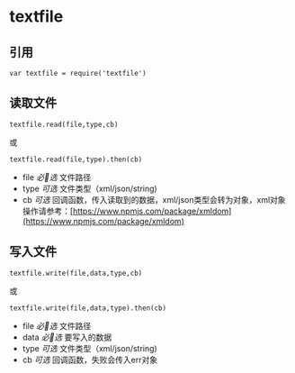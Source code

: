# textfile
## 引用
```
var textfile = require('textfile')
```
## 读取文件
```
textfile.read(file,type,cb)
```
或
```
textfile.read(file,type).then(cb)
```
* file *必选* 文件路径
* type *可选* 文件类型（xml/json/string)
* cb *可选* 回调函数，传入读取到的数据，xml/json类型会转为对象，xml对象操作请参考：[https://www.npmjs.com/package/xmldom](https://www.npmjs.com/package/xmldom)
## 写入文件
```
textfile.write(file,data,type,cb)
```
或
```
textfile.write(file,data,type).then(cb)
```
* file *必选* 文件路径
* data *必选* 要写入的数据
* type *可选* 文件类型（xml/json/string)
* cb *可选* 回调函数，失败会传入err对象